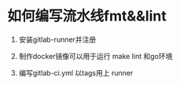# 如何编写流水线fmt&&lint

1. 安装gitlab-runner并注册

2. 制作docker镜像可以用于运行 make lint 和go环境

3. 编写gitlab-ci.yml 以tags用上 runner

